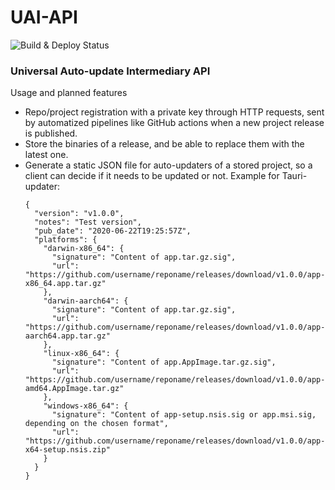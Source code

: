 # UAI-API
![Build & Deploy Status](https://img.shields.io/github/actions/workflow/status/kieferer/uaiapi/UAI-API.yml?branch=main&style=flat-square)
### Universal Auto-update Intermediary API

Usage and planned features
* Repo/project registration with a private key through HTTP requests, sent by automatized pipelines like GitHub actions when a new project release is published.
* Store the binaries of a release, and be able to replace them with the latest one.
* Generate a static JSON file for auto-updaters of a stored project, so a client can decide if it needs to be updated or not.
  Example for Tauri-updater:
  ```
  {
    "version": "v1.0.0",
    "notes": "Test version",
    "pub_date": "2020-06-22T19:25:57Z",
    "platforms": {
      "darwin-x86_64": {
        "signature": "Content of app.tar.gz.sig",
        "url": "https://github.com/username/reponame/releases/download/v1.0.0/app-x86_64.app.tar.gz"
      },
      "darwin-aarch64": {
        "signature": "Content of app.tar.gz.sig",
        "url": "https://github.com/username/reponame/releases/download/v1.0.0/app-aarch64.app.tar.gz"
      },
      "linux-x86_64": {
        "signature": "Content of app.AppImage.tar.gz.sig",
        "url": "https://github.com/username/reponame/releases/download/v1.0.0/app-amd64.AppImage.tar.gz"
      },
      "windows-x86_64": {
        "signature": "Content of app-setup.nsis.sig or app.msi.sig, depending on the chosen format",
        "url": "https://github.com/username/reponame/releases/download/v1.0.0/app-x64-setup.nsis.zip"
      }
    }
  }
  ```
  
